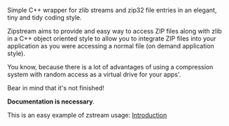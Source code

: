 Simple C++ wrapper for zlib streams and zip32 file entries in an elegant, tiny and tidy coding style.

Zipstream aims to provide and easy way to access ZIP files along with zlib in a C++ object oriented style to allow you to integrate ZIP files into your application as you were accessing a normal file (on demand application style).

You know, because there is a lot of advantages of using a compression system with random access as a virtual drive for your apps'.

Bear in mind that it's not finished!

**Documentation is necessary**.

This is an easy example of zstream usage: [Introduction](Introduction.md)